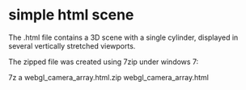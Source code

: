 # simple html scene

The .html file contains a 3D scene with a single cylinder, displayed in several vertically stretched viewports.

The zipped file was created using 7zip under windows 7:

  7z a webgl_camera_array.html.zip webgl_camera_array.html
    
